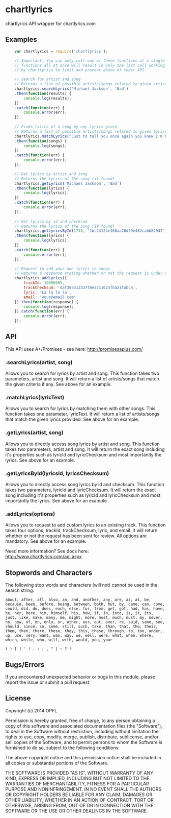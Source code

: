 # chartlyrics
chartlyrics API wrapper for chartlyrics.com

## Examples
```javascript
	var chartlyrics = require('chartlyrics');

	// Important: You can only call one of these functions at a single time. Calling the following
	// functions all at once will result in only the last call working. This is done intentionally
	// by chartlyrics to limit and prevent abuse of their API.

	// Search for artist and song
	// Returns a list of possible artists/songs related to given artist and song
	chartlyrics.searchLyrics('Michael Jackson', 'Bad')
	.then(function(results) {
		console.log(results);
	})
	.catch(function(err) {
		console.error(err);
	});
	
	// Finds lyrics of a song by any lyrics given
	// Returns a list of possible artists/songs related to given lyrics
	chartlyrics.matchLyrics("Just to tell you once again you know I'm bad")
	.then(function(songs) {
		console.log(songs);
	})
	.catch(function(err) {
		console.error(err);
	}); 

	// Get lyrics by artist and song 
	// Returns the lyrics of the song (if found)
	chartlyrics.getLyrics('Michael Jackson', 'Bad')
	.then(function(lyrics) {
		console.log(lyrics);
	})
	.catch(function(err) {
		console.error(err);
	}); 
	
	// Get lyrics by id and checksum 
	// Returns the lyrics of the song (if found)
	chartlyrics.getLyricsById(1710, '1bc24124e168aa20d99e462cabb82942')
	.then(function(lyrics) {
		console.log(lyrics);
	})
	.catch(function(err) {
		console.error(err);
	});

	// Request to add your own lyrics to songs 
	// Returns a response stating whether or not the request is under review
	chartlyrics.addLyrics({
		trackId: 10896985,
		trackChecksum: 'daf30e31233776e57c1625fba21fabca',
		lyric: 'La la la la',
		email: 'your@email.com'
	}).then(function(response) {
		console.log(response);
	}).catch(function(err) {
		console.error(err);
	});
```

## API
This API uses A+/Promises - see here: http://promisesaplus.com/

### .searchLyrics(artist, song)
Allows you to search for lyrics by artist and song. This function takes 
two parameters, artist and song. It will return a list of artists/songs 
that match the given criteria if any. See above for an example.

### .matchLyrics(lyricText)
Allows you to search for lyrics by matching them with other songs. This function 
takes one parameter, lyricText. It will return a list of artists/songs that match the 
given lyrics provided. See above for an example.

### .getLyrics(artist, song)
Allows you to directly access song lyrics by artist and song. This function takes
two parameters, artist and song. It will return the exact song including it's 
properties such as lyricId and lyricChecksum and most importantly the lyrics. See 
above for an example.

### .getLyricsById(lyricsId, lyricsChecksum)
Allows you to directly access song lyrics by id and checksum. This function takes
two parameters, lyricId and lyricChecksum. It will return the exact song including it's 
properties such as lyricId and lyricChecksum and most importantly the lyrics. See above 
for an example.

### .addLyrics(options)
Allows you to request to add custom lyrics to an existing track. This function takes
four options, trackId, trackChecksum, lyric, and email. It will return whether or
not the request has been sent for review. All options are mandatory. See above for 
an example.

Need more information? See docs here: http://www.chartlyrics.com/api.aspx

## Stopwords and Characters
The following stop words and characters (will not) cannot be used in the search string.

	about, after, all, also, an, and, another, any, are, as, at, be, because, been, before, being, between, both, but, by, came, can, come, could, did, do, does, each, else, for, from, get, got, had, has, have, he, her, here, him, himself, his, how, if, in, into, is, it, its, just, like, make, many, me, might, more, most, much, must, my, never, no, now, of, on, only, or, other, our, out, over, re, said, same, see, should, since, so, some, still, such, take, than, that, the, their, them, then, there, these, they, this, those, through, to, too, under, up, use, very, want, was, way, we, well, were, what, when, where, which, while, who, will, with, would, you, your

	( ) [ ] ' ! . : ; , " | ~ ? !


## Bugs/Errors
If you encountered unexpected behavior or bugs in this module, please report the issue
or submit a pull request.

## License
Copyright (c) 2014 OPFL

Permission is hereby granted, free of charge, to any person obtaining a copy
of this software and associated documentation files (the "Software"), to deal
in the Software without restriction, including without limitation the rights
to use, copy, modify, merge, publish, distribute, sublicense, and/or sell
copies of the Software, and to permit persons to whom the Software is
furnished to do so, subject to the following conditions:

The above copyright notice and this permission notice shall be included in
all copies or substantial portions of the Software.

THE SOFTWARE IS PROVIDED "AS IS", WITHOUT WARRANTY OF ANY KIND, EXPRESS OR
IMPLIED, INCLUDING BUT NOT LIMITED TO THE WARRANTIES OF MERCHANTABILITY,
FITNESS FOR A PARTICULAR PURPOSE AND NONINFRINGEMENT. IN NO EVENT SHALL THE
AUTHORS OR COPYRIGHT HOLDERS BE LIABLE FOR ANY CLAIM, DAMAGES OR OTHER
LIABILITY, WHETHER IN AN ACTION OF CONTRACT, TORT OR OTHERWISE, ARISING FROM,
OUT OF OR IN CONNECTION WITH THE SOFTWARE OR THE USE OR OTHER DEALINGS IN
THE SOFTWARE.
